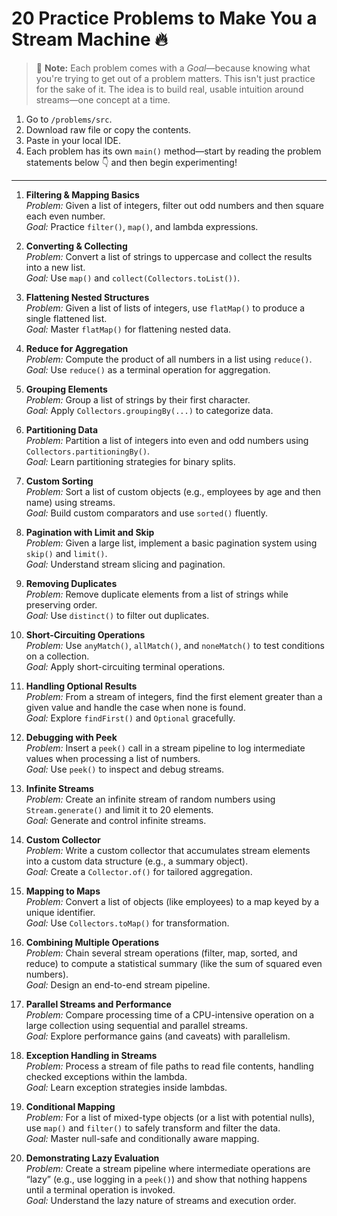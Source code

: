 # 20 Practice Problems to Make You a Stream Machine 🔥

> 🧠 **Note:** Each problem comes with a *Goal*—because knowing what you're trying to get out of a problem matters. This isn't just practice for the sake of it. The idea is to build real, usable intuition around streams—one concept at a time.

1. Go to `/problems/src`. 
2. Download raw file or copy the contents.
3. Paste in your local IDE.
4. Each problem has its own `main()` method—start by reading the problem statements below 👇 and then begin 
experimenting!

---



1. **Filtering & Mapping Basics**  
   *Problem:* Given a list of integers, filter out odd numbers and then square each even number.  
   *Goal:* Practice `filter()`, `map()`, and lambda expressions.

2. **Converting & Collecting**  
   *Problem:* Convert a list of strings to uppercase and collect the results into a new list.  
   *Goal:* Use `map()` and `collect(Collectors.toList())`.

3. **Flattening Nested Structures**  
   *Problem:* Given a list of lists of integers, use `flatMap()` to produce a single flattened list.  
   *Goal:* Master `flatMap()` for flattening nested data.

4. **Reduce for Aggregation**  
   *Problem:* Compute the product of all numbers in a list using `reduce()`.  
   *Goal:* Use `reduce()` as a terminal operation for aggregation.

5. **Grouping Elements**  
   *Problem:* Group a list of strings by their first character.  
   *Goal:* Apply `Collectors.groupingBy(...)` to categorize data.

6. **Partitioning Data**  
   *Problem:* Partition a list of integers into even and odd numbers using `Collectors.partitioningBy()`.  
   *Goal:* Learn partitioning strategies for binary splits.

7. **Custom Sorting**  
   *Problem:* Sort a list of custom objects (e.g., employees by age and then name) using streams.  
   *Goal:* Build custom comparators and use `sorted()` fluently.

8. **Pagination with Limit and Skip**  
   *Problem:* Given a large list, implement a basic pagination system using `skip()` and `limit()`.  
   *Goal:* Understand stream slicing and pagination.

9. **Removing Duplicates**  
   *Problem:* Remove duplicate elements from a list of strings while preserving order.  
   *Goal:* Use `distinct()` to filter out duplicates.

10. **Short-Circuiting Operations**  
    *Problem:* Use `anyMatch()`, `allMatch()`, and `noneMatch()` to test conditions on a collection.  
    *Goal:* Apply short-circuiting terminal operations.

11. **Handling Optional Results**  
    *Problem:* From a stream of integers, find the first element greater than a given value and handle the case when none is found.  
    *Goal:* Explore `findFirst()` and `Optional` gracefully.

12. **Debugging with Peek**  
    *Problem:* Insert a `peek()` call in a stream pipeline to log intermediate values when processing a list of numbers.  
    *Goal:* Use `peek()` to inspect and debug streams.

13. **Infinite Streams**  
    *Problem:* Create an infinite stream of random numbers using `Stream.generate()` and limit it to 20 elements.  
    *Goal:* Generate and control infinite streams.

14. **Custom Collector**  
    *Problem:* Write a custom collector that accumulates stream elements into a custom data structure (e.g., a summary object).  
    *Goal:* Create a `Collector.of()` for tailored aggregation.

15. **Mapping to Maps**  
    *Problem:* Convert a list of objects (like employees) to a map keyed by a unique identifier.  
    *Goal:* Use `Collectors.toMap()` for transformation.

16. **Combining Multiple Operations**  
    *Problem:* Chain several stream operations (filter, map, sorted, and reduce) to compute a statistical summary (like the sum of squared even numbers).  
    *Goal:* Design an end-to-end stream pipeline.

17. **Parallel Streams and Performance**  
    *Problem:* Compare processing time of a CPU-intensive operation on a large collection using sequential and parallel streams.  
    *Goal:* Explore performance gains (and caveats) with parallelism.

18. **Exception Handling in Streams**  
    *Problem:* Process a stream of file paths to read file contents, handling checked exceptions within the lambda.  
    *Goal:* Learn exception strategies inside lambdas.

19. **Conditional Mapping**  
    *Problem:* For a list of mixed-type objects (or a list with potential nulls), use `map()` and `filter()` to safely transform and filter the data.  
    *Goal:* Master null-safe and conditionally aware mapping.

20. **Demonstrating Lazy Evaluation**  
    *Problem:* Create a stream pipeline where intermediate operations are “lazy” (e.g., use logging in a `peek()`) and show that nothing happens until a terminal operation is invoked.  
    *Goal:* Understand the lazy nature of streams and execution order.
